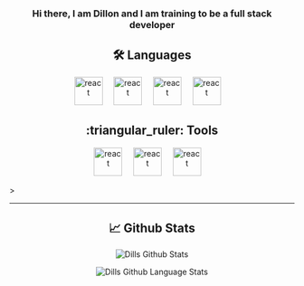 <h3 align="center">Hi there, I am Dillon and I am training to be a full stack developer</h3>

<h2 align="center">🛠️ Languages</h2>
<p align="center">
   <img height="50" width="50" alt="react" src="https://cdn.jsdelivr.net/npm/simple-icons@v3/icons/javascript.svg" />&nbsp;&nbsp;&nbsp;&nbsp;
   <img height="50" width="50" alt="react" src="https://cdn.jsdelivr.net/npm/simple-icons@v3/icons/ruby.svg" />&nbsp;&nbsp;&nbsp;&nbsp;
   <img height="50" width="50" alt="react" src="https://cdn.jsdelivr.net/npm/simple-icons@v3/icons/html5.svg" />&nbsp;&nbsp;&nbsp;&nbsp;
   <img height="50" width="50" alt="react" src="https://cdn.jsdelivr.net/npm/simple-icons@v3/icons/css3.svg" />&nbsp;&nbsp;&nbsp;&nbsp; 
</p>

<h2 align="center">:triangular_ruler: Tools</h2>
<p align="center">
    <img height="50" width="50" alt="react" src="https://cdn.jsdelivr.net/npm/simple-icons@v3/icons/rubyonrails.svg" />&nbsp;&nbsp;&nbsp;&nbsp;
    <img height="50" width="50" alt="react" src="https://cdn.jsdelivr.net/npm/simple-icons@v3/icons/jasmine.svg" />&nbsp;&nbsp;&nbsp;&nbsp;
    <img height="50" width="50" alt="react" src="https://cdn.jsdelivr.net/npm/simple-icons@v3/icons/jquery.svg" />&nbsp;&nbsp;&nbsp;&nbsp;
</p>>

<hr />

<h2 align="center">📈 Github Stats</h2>
<p align="center">
    <img align="center" alt="Dills Github Stats" src="https://github-readme-stats-six-rho.vercel.app/api?username=DillonBarker&show_icons=true&hide_border=false" />
</p>
<p align="center">
    <img align="center" alt="Dills Github Language Stats" src="https://github-readme-stats.vercel.app/api/top-langs/?username=DillonBarker&hide=html,css" />
</p>
